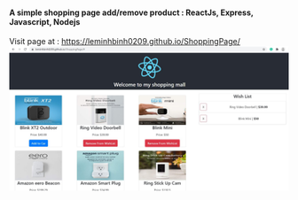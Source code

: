 #### A simple shopping page add/remove product : ReactJs, Express, Javascript, Nodejs
Visit page at : https://leminhbinh0209.github.io/ShoppingPage/
![screenshot](asset/Screenshot.JPG "Description goes here")
